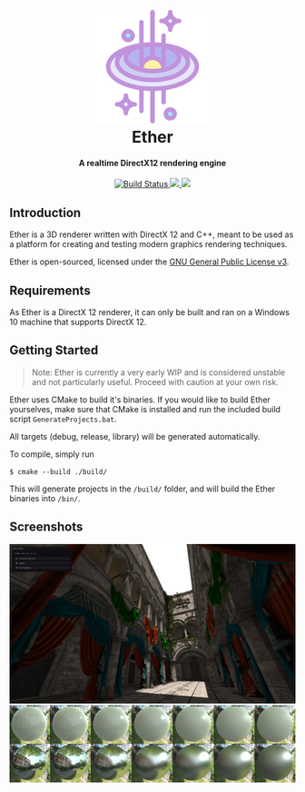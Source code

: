 <h1 align="center">
  <br>
  <img src="https://raw.githubusercontent.com/eclmist/ether/master/docs/ether.png" alt="Ether-Logo" width="200"></a>
  <br>
  Ether
  <br>
</h1>
<h4 align="center">A realtime DirectX12 rendering engine</h4>

<p align="center">
  <a href="https://github.com/Eclmist/Ether/actions">
    <img src="https://github.com/Eclmist/Ether/workflows/Build/badge.svg" alt="Build Status">
  </a>
  <a href="#------">
    <img src="https://img.shields.io/badge/stability-experimental-orange.svg">
  </a>
  <a href="https://www.gnu.org/licenses/gpl-3.0.en.html">
    <img src="https://img.shields.io/badge/license-GPL3--or--later-blue.svg">
  </a>
</p>

## Introduction

Ether is a 3D renderer written with DirectX 12 and C++, meant to be used as a platform for creating and testing modern graphics rendering techniques. 

Ether is open-sourced, licensed under the [GNU General Public License v3](https://www.gnu.org/licenses/gpl-3.0.en.html).

## Requirements

As Ether is a DirectX 12 renderer, it can only be built and ran on a Windows 10 machine that supports DirectX 12.

## Getting Started

> Note: Ether is currently a very early WIP and is considered unstable and not particularly useful. Proceed with caution at your own risk.

Ether uses CMake to build it's binaries. If you would like to build Ether yourselves, make sure that CMake is installed and run the included build script `GenerateProjects.bat`.

All targets (debug, release, library) will be generated automatically.

To compile, simply run

```
$ cmake --build ./build/
```

This will generate projects in the `/build/` folder, and will build the Ether binaries into `/bin/`.

## Screenshots
<p align="center">
  <img src="https://raw.githubusercontent.com/eclmist/ether/develop/docs/rtx_on.png" width=1000>
  <img src="https://raw.githubusercontent.com/eclmist/ether/master/docs/brdf.png" width=1000>
</p>

